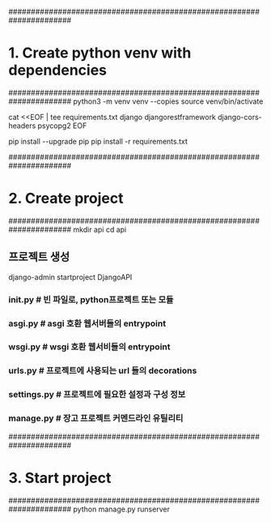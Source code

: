 ######################################################################
# 1. Create python venv with dependencies
######################################################################
python3 -m venv venv --copies
source venv/bin/activate

cat <<EOF | tee requirements.txt
django
djangorestframework
django-cors-headers
psycopg2
EOF

pip install --upgrade pip
pip install -r requirements.txt 

######################################################################
# 2. Create project
######################################################################
mkdir api
cd api

## 프로젝트 생성
django-admin startproject DjangoAPI

### __init__.py # 빈 파일로, python프로젝트 또는 모듈
### asgi.py     # asgi 호환 웹서버들의 entrypoint
### wsgi.py     # wsgi 호환 웹서비들의 entrypoint
### urls.py     # 프로젝트에 사용되는 url 들의 decorations
### settings.py # 프로젝트에 필요한 설정과 구성 정보

### manage.py   # 장고 프로젝트 커멘드라인 유틸리티

######################################################################
# 3. Start project
######################################################################
python manage.py runserver